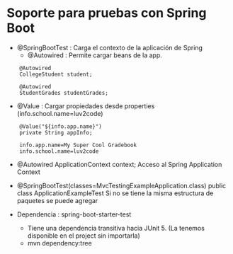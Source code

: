 # Soporte para pruebas con Spring Boot
- @SpringBootTest : Carga el contexto de la aplicación de Spring
  - @Autowired : Permite cargar beans de la app.
```
    @Autowired
    CollegeStudent student;

    @Autowired
    StudentGrades studentGrades;
```
  - @Value :  Cargar propiedades desde properties (info.school.name=luv2code)
```
    @Value("${info.app.name}")
    private String appInfo;
    
    info.app.name=My Super Cool Gradebook
    info.school.name=luv2code
```
  - @Autowired ApplicationContext context;
    Acceso al Spring Application Context
  - @SpringBootTest(classes=MvcTestingExampleApplication.class) public class ApplicationExampleTest
    Si no se tiene la misma estructura de paquetes se puede agregar
  
- Dependencia : spring-boot-starter-test
  - Tiene una dependencia transitiva hacia JUnit 5. (La tenemos disponible en el project sin importarla)
  - mvn dependency:tree
  